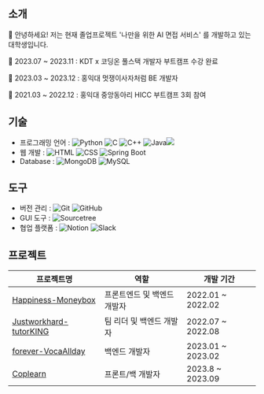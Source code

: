## 소개

🌱 안녕하세요! 저는 현재 졸업프로젝트 '나만을 위한 AI 면접 서비스' 를 개발하고 있는 대학생입니다.


🌱 2023.07 ~ 2023.11 : KDT x 코딩온 풀스택 개발자 부트캠프 수강 완료

🌱 2023.03 ~ 2023.12 : 홍익대 멋쟁이사자처럼 BE 개발자

🌱 2021.03 ~ 2022.12 : 홍익대 중앙동아리 HICC 부트캠프 3회 참여


## 기술

- 프로그래밍 언어 : ![Python](https://img.shields.io/badge/Python-3776AB?style=flat-square&logo=Python&logoColor=white) ![C](https://img.shields.io/badge/C-00599C?style=flat-square&logo=C&logoColor=white) ![C++](https://img.shields.io/badge/C++-00599C?style=flat-square&logo=C%2B%2B&logoColor=white) ![Java](https://img.shields.io/badge/Java-007396?style=flat-square&logo=Java&logoColor=white)<img src="https://img.shields.io/badge/Node.js-#339933?style=for-the-badge&logo=nodedotjs&logoColor=white">
- 웹 개발 : ![HTML](https://img.shields.io/badge/HTML-E34F26?style=flat-square&logo=HTML5&logoColor=white) ![CSS](https://img.shields.io/badge/CSS-1572B6?style=flat-square&logo=CSS3&logoColor=white) ![Spring Boot](https://img.shields.io/badge/Spring_Boot-6DB33F?style=flat-square&logo=Spring&logoColor=white)
- Database : ![MongoDB](https://img.shields.io/badge/MongoDB-47A248?style=flat-square&logo=MongoDB&logoColor=white) ![MySQL](https://img.shields.io/badge/MySQL-4479A1?style=flat-square&logo=MySQL&logoColor=white)

## 도구

- 버전 관리 : ![Git](https://img.shields.io/badge/Git-F05032?style=flat-square&logo=Git&logoColor=white) ![GitHub](https://img.shields.io/badge/GitHub-181717?style=flat-square&logo=GitHub&logoColor=white)
- GUI 도구 : ![Sourcetree](https://img.shields.io/badge/Sourcetree-0052CC?style=flat-square&logo=Atlassian&logoColor=white)
- 협업 플랫폼 : ![Notion](https://img.shields.io/badge/Notion-000000?style=flat-square&logo=Notion&logoColor=white) ![Slack](https://img.shields.io/badge/Slack-4A154B?style=flat-square&logo=Slack&logoColor=white)

## 프로젝트

| 프로젝트명 | 역할 | 개발 기간 |
| --- | --- | --- |
| [Happiness-Moneybox](https://github.com/HICC-Bootcamp/2022-1-Happiness-Moneybox) | 프론트엔드 및 백엔드 개발자 | 2022.01 ~ 2022.02 |
| [Justworkhard-tutorKING](https://github.com/HICC-Bootcamp/2022-Justworkhard-tutorKING) | 팀 리더 및 백엔드 개발자 | 2022.07 ~ 2022.08 |
| [forever-VocaAllday](https://github.com/HICC-Bootcamp/2023-forever-VocaAllday) | 백엔드 개발자 | 2023.01 ~ 2023.02 |
| [Coplearn](https://github.com/JSHWJ/KDT-8-Coplearn) | 프론트/백 개발자 | 2023.8 ~ 2023.09 |



